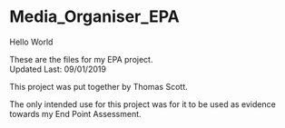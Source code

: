 # Media_Organiser_EPA
<p> Hello World </p>

These are the files for my EPA project. </br>
Updated Last: 09/01/2019

This project was put together by Thomas Scott. 

The only intended use for this project was for it to be used as evidence towards my End Point Assessment.
